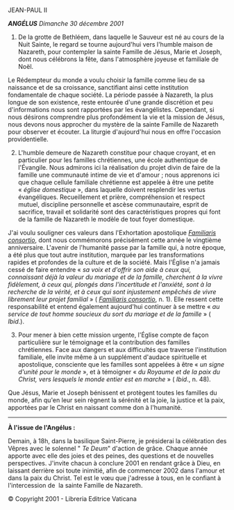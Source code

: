 JEAN-PAUL II

***ANGÉLUS** Dimanche 30 décembre 2001*

1. De la grotte de Bethléem, dans laquelle le Sauveur est né au cours de la Nuit Sainte, le regard se tourne aujourd'hui vers l'humble maison de Nazareth, pour contempler la sainte Famille de Jésus, Marie et Joseph, dont nous célébrons la fête, dans l'atmosphère joyeuse et familiale de Noël.

Le Rédempteur du monde a voulu choisir la famille comme lieu de sa naissance et de sa croissance, sanctifiant ainsi cette institution fondamentale de chaque société. La période passée à Nazareth, la plus longue de son existence, reste entourée d'une grande discrétion et peu d'informations nous sont rapportées par les évangélistes. Cependant, si nous désirons comprendre plus profondément la vie et la mission de Jésus, nous devons nous approcher du mystère de la sainte Famille de Nazareth pour observer et écouter. La liturgie d'aujourd'hui nous en offre l'occasion providentielle.

2. L'humble demeure de Nazareth constitue pour chaque croyant, et en particulier pour les familles chrétiennes, une école authentique de l'Évangile. Nous admirons ici la réalisation du projet divin de faire de la famille une communauté intime de vie et d'amour ; nous apprenons ici que chaque cellule familiale chrétienne est appelée à être une petite « *église domestique* », dans laquelle doivent resplendir les vertus évangéliques. Recueillement et prière, compréhension et respect mutuel, discipline personnelle et ascèse communautaire, esprit de sacrifice, travail et solidarité sont des caractéristiques propres qui font de la famille de Nazareth le modèle de tout foyer domestique.

J'ai voulu souligner ces valeurs dans l'Exhortation apostolique [*Familiaris consortio*](/content/john-paul-ii/fr/apost_exhortations/documents/hf_jp-ii_exh_19811122_familiaris-consortio.html), dont nous commémorons précisément cette année le vingtième anniversaire. L'avenir de l'humanité passe par la famille qui, à notre époque, a été plus que tout autre institution, marquée par les transformations rapides et profondes de la culture et de la société. Mais l'Église n'a jamais cessé de faire entendre « *sa voix et d'offrir son aide à ceux qui, connaissant déjà la valeur du mariage et de la famille, cherchent à la vivre fidèlement, à ceux qui, plongés dans l'incertitude et l'anxiété, sont à la recherche de la vérité, et à ceux qui sont injustement empêchés de vivre librement leur projet familial* » ( *[Familiaris consortio](/content/john-paul-ii/fr/apost_exhortations/documents/hf_jp-ii_exh_19811122_familiaris-consortio.html)*, n. 1). Elle ressent cette responsabilité et entend également aujourd'hui continuer à se mettre « *au service de tout homme soucieux du sort du mariage et de la famille* » ( *Ibid*.).

3. Pour mener à bien cette mission urgente, l'Église compte de façon particulière sur le témoignage et la contribution des familles chrétiennes. Face aux dangers et aux difficultés que traverse l'institution familiale, elle invite même à un supplément d'audace spirituelle et apostolique, consciente que les familles sont appelées à être « *un signe d'unité pour le monde* », et à témoigner « *du Royaume et de la paix du Christ, vers lesquels le monde entier est en marche* » ( *Ibid*., n. 48).

Que Jésus, Marie et Joseph bénissent et protègent toutes les familles du monde, afin qu'en leur sein règnent la sérénité et la joie, la justice et la paix, apportées par le Christ en naissant comme don à l'humanité.

** * **

**À l'issue de l'Angélus :**

Demain, à 18h, dans la basilique Saint-Pierre, je présiderai la célébration des Vêpres avec le solennel " *Te Deum*" d'action de grâce. Chaque année apporte avec elle des joies et des peines, des questions et de nouvelles perspectives. J'invite chacun à conclure 2001 en rendant grâce à Dieu, en laissant derrière soi toute inimitié, afin de commencer 2002 dans l'amour et dans la paix du Christ. Tel est le vœu que j'adresse à tous, en le confiant à l'intercession de  la sainte Famille de Nazareth.

© Copyright 2001 - Libreria Editrice Vaticana